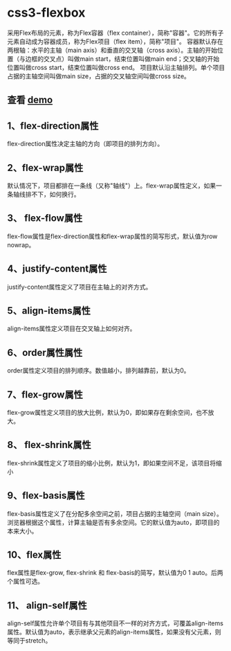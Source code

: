 # css3-flexbox
采用Flex布局的元素，称为Flex容器（flex container），简称"容器"。它的所有子元素自动成为容器成员，称为Flex项目（flex item），简称"项目"。
容器默认存在两根轴：水平的主轴（main axis）和垂直的交叉轴（cross axis）。主轴的开始位置（与边框的交叉点）叫做main start，结束位置叫做main end；交叉轴的开始位置叫做cross start，结束位置叫做cross end。
项目默认沿主轴排列。单个项目占据的主轴空间叫做main size，占据的交叉轴空间叫做cross size。

## 查看 <a href="index.html"  target="_blank">demo</a>
## 1、flex-direction属性
flex-direction属性决定主轴的方向（即项目的排列方向）。

## 2、flex-wrap属性
默认情况下，项目都排在一条线（又称"轴线"）上。flex-wrap属性定义，如果一条轴线排不下，如何换行。

## 3、 flex-flow属性
flex-flow属性是flex-direction属性和flex-wrap属性的简写形式，默认值为row nowrap。

## 4、justify-content属性
justify-content属性定义了项目在主轴上的对齐方式。

## 5、align-items属性
align-items属性定义项目在交叉轴上如何对齐。

## 6、order属性属性
order属性定义项目的排列顺序。数值越小，排列越靠前，默认为0。

## 7、flex-grow属性
flex-grow属性定义项目的放大比例，默认为0，即如果存在剩余空间，也不放大。

## 8、 flex-shrink属性
flex-shrink属性定义了项目的缩小比例，默认为1，即如果空间不足，该项目将缩小

## 9、flex-basis属性
flex-basis属性定义了在分配多余空间之前，项目占据的主轴空间（main size）。浏览器根据这个属性，计算主轴是否有多余空间。它的默认值为auto，即项目的本来大小。

## 10、flex属性
flex属性是flex-grow, flex-shrink 和 flex-basis的简写，默认值为0 1 auto。后两个属性可选。

## 11、 align-self属性
align-self属性允许单个项目有与其他项目不一样的对齐方式，可覆盖align-items属性。默认值为auto，表示继承父元素的align-items属性，如果没有父元素，则等同于stretch。
